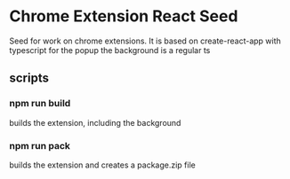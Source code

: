 # Chrome Extension React Seed
Seed for work on chrome extensions.
It is based on create-react-app with typescript for the popup
the background is a regular ts



## scripts
### npm run build
builds the extension, including the background

### npm run pack
builds the extension and creates a package.zip file